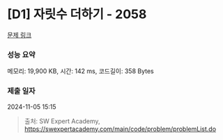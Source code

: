 # [D1] 자릿수 더하기 - 2058 

[문제 링크](https://swexpertacademy.com/main/code/problem/problemDetail.do?contestProbId=AV5QPRjqA10DFAUq) 

### 성능 요약

메모리: 19,900 KB, 시간: 142 ms, 코드길이: 358 Bytes

### 제출 일자

2024-11-05 15:15



> 출처: SW Expert Academy, https://swexpertacademy.com/main/code/problem/problemList.do